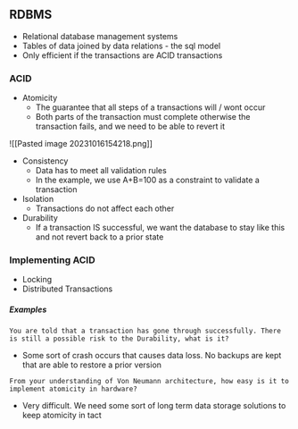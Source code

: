 ## RDBMS
- Relational database management systems
- Tables of data joined by data relations - the sql model  
- Only efficient if the transactions are ACID transactions

### ACID
- Atomicity
	- The guarantee that all steps of a transactions will / wont occur
	- Both parts of the transaction must complete otherwise the transaction fails, and we need to be able to revert it

![[Pasted image 20231016154218.png]]

- Consistency
	- Data has to meet all validation rules
	- In the example, we use A+B=100 as a constraint to validate a transaction
- Isolation
	- Transactions do not affect each other
- Durability
	- If a transaction IS successful, we want the database to stay like this and not revert back to a prior state

### Implementing ACID
- Locking
- Distributed Transactions
##### Examples
```
You are told that a transaction has gone through successfully. There is still a possible risk to the Durability, what is it?
```

- Some sort of crash occurs that causes data loss. No backups are kept that are able to restore a prior version

```
From your understanding of Von Neumann architecture, how easy is it to implement atomicity in hardware?
```

- Very difficult. We need some sort of long term data storage solutions to keep atomicity in tact